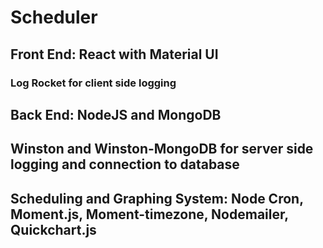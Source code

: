 # Scheduler

## Front End: React with Material UI
### Log Rocket for client side logging


## Back End: NodeJS and MongoDB
## Winston and Winston-MongoDB for server side logging and connection to database

## Scheduling and Graphing System: Node Cron, Moment.js, Moment-timezone, Nodemailer, Quickchart.js
